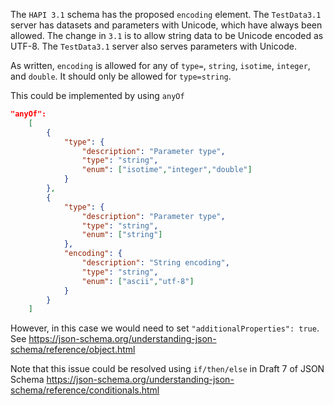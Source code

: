 The `HAPI 3.1` schema has the proposed `encoding` element. The `TestData3.1` server has datasets and parameters with Unicode, which have always been allowed. The change in `3.1` is to allow string data to be Unicode encoded as UTF-8. The `TestData3.1` server also serves parameters with Unicode.

As written, `encoding` is allowed for any of `type=`, `string`, `isotime`, `integer`, and `double`. It should only be allowed for `type=string`.

This could be implemented by using `anyOf`

```json
"anyOf":
    [
        {
            "type": {
                "description": "Parameter type",
                "type": "string",
                "enum": ["isotime","integer","double"]
            }
        },
        {
            "type": {
                "description": "Parameter type",
                "type": "string",
                "enum": ["string"]
            },
            "encoding": {
                "description": "String encoding",
                "type": "string",
                "enum": ["ascii","utf-8"]
            }
        }
    ]
```

However, in this case we would need to set `"additionalProperties": true`. See https://json-schema.org/understanding-json-schema/reference/object.html

Note that this issue could be resolved using `if/then/else` in Draft 7 of JSON Schema https://json-schema.org/understanding-json-schema/reference/conditionals.html
